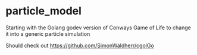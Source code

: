 # particle_model
Starting with the Golang godev version of Conways Game of Life to change it into a generic particle simulation 

Should check out https://github.com/SimonWaldherr/cgolGo
